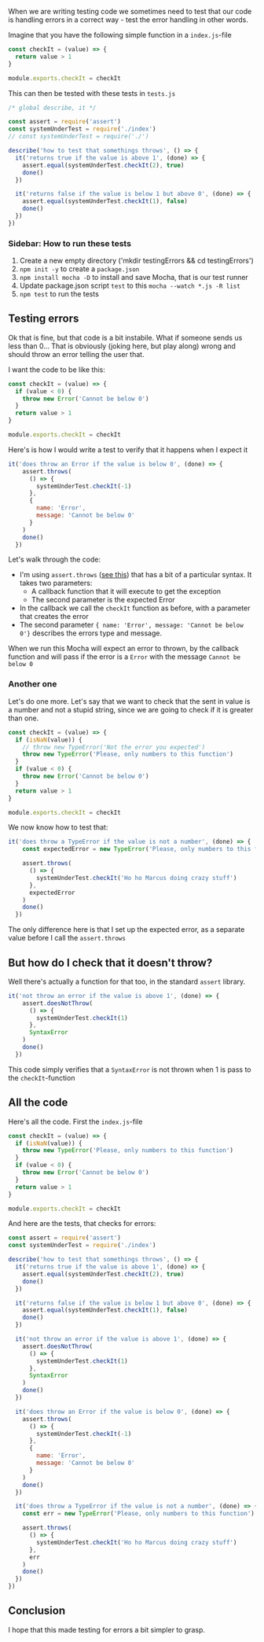 When we are writing testing code we sometimes need to test that our code is handling errors in a correct way - test the error handling in other words. 

Imagine that you have the following simple function in a `index.js`-file

```javascript
const checkIt = (value) => {
  return value > 1
}

module.exports.checkIt = checkIt

```

This can then be tested with these tests in `tests.js`

```javascript
/* global describe, it */

const assert = require('assert')
const systemUnderTest = require('./index')
// const systemUnderTest = require('./')

describe('how to test that somethings throws', () => {
  it('returns true if the value is above 1', (done) => {
    assert.equal(systemUnderTest.checkIt(2), true)
    done()
  })

  it('returns false if the value is below 1 but above 0', (done) => {
    assert.equal(systemUnderTest.checkIt(1), false)
    done()
  })
})

```

### Sidebar: How to run these tests

1. Create a new empty directory ('mkdir testingErrors && cd testingErrors')
2. `npm init -y` to create a `package.json`
3. `npm install mocha -D` to install and save Mocha, that is our test runner
4. Update package.json script `test` to this `mocha --watch *.js -R list` 
5. `npm test` to run the tests

## Testing errors

Ok that is fine, but that code is a bit instabile. What if someone sends us less than 0... That is obviously (joking here, but play along) wrong and should throw an error telling the user that. 

I want the code to be like this: 

```javascript
const checkIt = (value) => {
  if (value < 0) {
    throw new Error('Cannot be below 0')
  }
  return value > 1
}

module.exports.checkIt = checkIt

```

Here's is how I would write a test to verify that it happens when I expect it

```javascript
it('does throw an Error if the value is below 0', (done) => {
    assert.throws(
      () => {
        systemUnderTest.checkIt(-1)
      },
      {
        name: 'Error',
        message: 'Cannot be below 0'
      }
    )
    done()
  })
```

Let's walk through the code:

* I'm using `assert.throws` ([see this](https://nodejs.org/api/assert.html#assert_assert_throws_fn_error_message)) that has a bit of a particular syntax. It takes two parameters:
  * A callback function that it will execute to get the exception
  * The second parameter is the expected Error
* In the callback we call the `checkIt` function as before, with a parameter that creates the error
* The second parameter `{ name: 'Error', message: 'Cannot be below 0'}` describes the errors type and message. 

When we run this Mocha will expect an error to thrown, by the callback function and will pass if the error is a `Error` with the message  `Cannot be below 0`

### Another one

Let's do one more. Let's say that we want to check that the sent in value is a number and not a stupid string, since we are going to check if it is greater than one. 

```javascript
const checkIt = (value) => {
  if (isNaN(value)) {
    // throw new TypeError('Not the error you expected')
    throw new TypeError('Please, only numbers to this function')
  }
  if (value < 0) {
    throw new Error('Cannot be below 0')
  }
  return value > 1
}

module.exports.checkIt = checkIt

```

We now know how to test that:

```javascript
it('does throw a TypeError if the value is not a number', (done) => {
    const expectedError = new TypeError('Please, only numbers to this function')

    assert.throws(
      () => {
        systemUnderTest.checkIt('Ho ho Marcus doing crazy stuff')
      },
      expectedError
    )
    done()
  })
```

The only difference here is that I set up the expected error, as a separate value before I call the `assert.throws`

## But how do I check that it doesn't throw? 

Well there's actually a function for that too, in the standard `assert` library. 

```javascript
it('not throw an error if the value is above 1', (done) => {
    assert.doesNotThrow(
      () => {
        systemUnderTest.checkIt(1)
      },
      SyntaxError
    )
    done()
  })

```

This code simply verifies that a `SyntaxError` is not thrown when 1 is pass to the `checkIt`-function

## All the code

Here's all the code. First the `index.js`-file

```javascript
const checkIt = (value) => {
  if (isNaN(value)) {
    throw new TypeError('Please, only numbers to this function')
  }
  if (value < 0) {
    throw new Error('Cannot be below 0')
  }
  return value > 1
}

module.exports.checkIt = checkIt

```

And here are the tests, that checks for errors:

```javascript
const assert = require('assert')
const systemUnderTest = require('./index')

describe('how to test that somethings throws', () => {
  it('returns true if the value is above 1', (done) => {
    assert.equal(systemUnderTest.checkIt(2), true)
    done()
  })

  it('returns false if the value is below 1 but above 0', (done) => {
    assert.equal(systemUnderTest.checkIt(1), false)
    done()
  })

  it('not throw an error if the value is above 1', (done) => {
    assert.doesNotThrow(
      () => {
        systemUnderTest.checkIt(1)
      },
      SyntaxError
    )
    done()
  })

  it('does throw an Error if the value is below 0', (done) => {
    assert.throws(
      () => {
        systemUnderTest.checkIt(-1)
      },
      {
        name: 'Error',
        message: 'Cannot be below 0'
      }
    )
    done()
  })

  it('does throw a TypeError if the value is not a number', (done) => {
    const err = new TypeError('Please, only numbers to this function')

    assert.throws(
      () => {
        systemUnderTest.checkIt('Ho ho Marcus doing crazy stuff')
      },
      err
    )
    done()
  })
})

```

## Conclusion

I hope that this made testing for errors a bit simpler to grasp. 